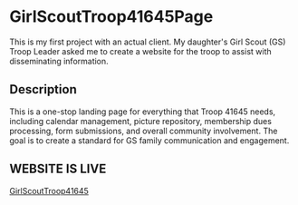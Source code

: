# GirlScoutTroop41645Page
This is my first project with an actual client. My daughter's Girl Scout (GS) Troop Leader asked me to create a website for the troop to assist with disseminating information.

## Description
This is a one-stop landing page for everything that Troop 41645 needs, including calendar management, picture repository, membership dues processing, form submissions, and overall community involvement. The goal is to create a standard for GS family communication and engagement.

## WEBSITE IS LIVE
[GirlScoutTroop41645](https://github.com/FernandoFonseca-code/GirlScoutTroop41645Page)
